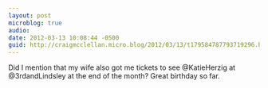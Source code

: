 ```yaml
---
layout: post
microblog: true
audio: 
date: 2012-03-13 10:08:44 -0500
guid: http://craigmcclellan.micro.blog/2012/03/13/t179584787793719296.html
---
```

Did I mention that my wife also got me tickets to see @KatieHerzig at @3rdandLindsley at the end of the month? Great birthday so far.
